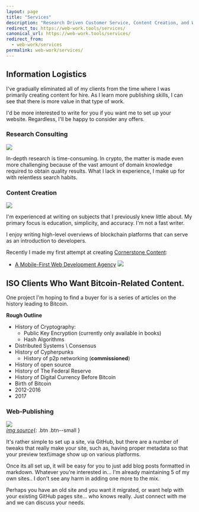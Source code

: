 ```yaml
---
layout: page
title: "Services"
description: "Research Driven Customer Service, Content Creation, and Web Publishing."
redirect_to: https://web-work.tools/services/
canonical_url: https://web-work.tools/services/
redirect_from:
  - web-work/services
permalink: web-work/services/
---
```


## Information Logistics

I've gradually eliminated all of my clients from the time where I was primarily creating content for hire. As I learn more publishing skills, I can see that there is more value in that type of work. 

I'd be more interested to write for you if you want me to set up your website. Regardless, I'll be happy to consider any offers.


### Research Consulting

<img src="https://infominer.id/assets/img/blockchain_research.png"/>

In-depth research is time-consuming. In crypto, the matter is made even more challenging because of the vast amount of domain knowledge required to obtain quality results. What I lack in experience, I make up for with relentless search habits.

### Content Creation

<img src="https://i.imgur.com/iAx8Vo6.png"/>

I'm experienced at writing on subjects that I previously knew little about. My primary focus is education, simplicity, and accuracy. I'm not a fast writer. 

I enjoy writing high-level overviews of blockchain platforms that can serve as an introduction to developers.  

Recently I made my first attempt at creating [Cornerstone Content](https://webwork.tools/LearnSEO/#internal-linking-cornerstone-content):

* [A Mobile-First Web Development Agency](https://www.csbtechemporium.com/mobile-first-web-development/)
  [![](https://imgur.com/sHa81Fdl.png)](https://www.csbtechemporium.com/mobile-first-web-development/)

ISO Clients Who Want Bitcoin-Related Content.
---------------------------------------------

One project I'm hoping to find a buyer for is a series of articles on the history leading to Bitcoin. 

**Rough Outline**

* History of Cryptography:
  * Public Key Encryption (currently only available in books)
  * Hash Algorithms
* Distributed Systems \ Consensus
* History of Cypherpunks
  * History of p2p networking (**commissioned**)
* History of open source
* History of The Federal Reserve
* History of Digital Currency Before Bitcoin 
* Birth of Bitcoin
* 2012-2016
* 2017

### Web-Publishing

![](https://i.imgur.com/asfJ5uS.png)<br>
[*img source*](https://techooid.com/free-blog-jekyll-github){: .btn .btn--small }

It's rather simple to set up a site, via GitHub, but there are a number of tweaks that really make your site, such as, having proper metadata so that your preview text\image show up on various platforms.

Once its all set up, it will be easy for you to just add blog posts formatted in markdown. Whatever you're interested in... I'm already maintaining 5 of my own sites.. I don't see any harm in adding one more to the mix.

Perhaps you have an old site and you want it migrated, or want help with your existing GitHub pages site... who knows really. Just connect with me and we can discuss your needs.